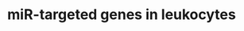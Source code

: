 ---
annotations:
- type: Cell Type Ontology
  value: leukocyte
- type: Pathway Ontology
  value: microRNA pathway
authors:
- Samuel Sklar
- MaintBot
- MartijnVanIersel
- Khanspers
- Zari
- Lindarieswijk
- Mkutmon
- Eweitz
description: This cataloge pathway was created using the database from "http://diana.cslab.ece.ntua.gr/tarbase/"
  with exclusions based on evidance type. This pathway only incldes miR targeted genes
  expressed in Leukocyte cells. This pathway is meant for data mapping.
last-edited: 2021-05-07
organisms:
- Homo sapiens
redirect_from:
- /index.php/Pathway:WP2003
- /instance/WP2003
schema-jsonld:
- '@context': https://schema.org/
  '@id': https://wikipathways.github.io/pathways/WP2003.html
  '@type': Dataset
  creator:
    '@type': Organization
    name: WikiPathways
  description: This cataloge pathway was created using the database from "http://diana.cslab.ece.ntua.gr/tarbase/"
    with exclusions based on evidance type. This pathway only incldes miR targeted
    genes expressed in Leukocyte cells. This pathway is meant for data mapping.
  keywords:
  - BRPF3
  - MIR15A
  - TPM3
  - MIR124-3
  - ADAR
  - PLXND1
  - 'THBS1 '
  - TXNRD1
  - SNAP23
  - PTRH1
  - ATP6V0E
  - GNA13
  - IFRD1
  - MIR1-2
  - TXN2
  - RDH10
  - MIR200C
  - TMED10
  - CD164
  - ACAA2
  - PRSS21
  - PHC2
  - G6PD
  - MRPL20
  - ANPEP
  - MIR16-2
  - 'CDK6 '
  - RFT1
  - '"TUSC2 / Fus1 , Fusion "'
  - CORO1C
  - FADS1
  - MPDU1
  - ANAPC1
  - UNC93B1
  - LPL
  - MIR133A2
  - CA12
  - RAB34
  - MIR133B
  - CTNNB1
  - MIR24-1
  - MIR370
  - MAPK14
  - CAPG
  - NP
  - ARF4
  - MIR30E
  - MIR24-2
  - DDX5
  - PPIB
  - MIR30C1
  - MIR133A1
  - PKM2
  - PRPF40A
  - HMGA1
  - THBS1
  - CDIPT
  - SERPINE2
  - TYMS
  - MIR375
  - CHORDC1
  - TBCA
  - TMEM43
  - CSRP1
  - MIR127
  - tuba3
  - VPS39
  - MIR16-1
  - MIR378A
  - MAP2K1IP1
  - CAP1
  - ZEB1 / TCF8
  - RAB5C
  - WDFY1
  - BRWD2
  - GNAI2
  - ARHGDIA
  - 'SLC7A6 '
  - MIR200A
  - GOLGA7
  - FRG1
  - CTSC
  - GAK
  - SLC7A11
  - MRC2
  - ATP6V0A1
  - MIR29B1
  - ATP6V1F
  - DNAJB1
  - TMEM109
  - POLE4
  - WDR68
  - MIR106A
  - MIR34A
  - MAP3K8
  - POM121
  - SAC3D1
  - MTHFD2
  - Mcl1
  - RHOG
  - MIR29C
  - PDLIM5
  - LMNB2
  - TNFAIP2
  - MATR3
  - CDK5RAP1
  - SLC25A1
  - RAB6A
  - MIR30A
  - YWHAQ
  - 'USP1 '
  - MIR15B
  - CEBPB
  - ATP2A2
  - FUSIP1
  - SCYL1
  - IGF2R
  - MIR29B2
  - MIR30B
  - MIRLET7B
  - MIR30D
  - FADS3
  - IDH1
  - SLC1A4
  - TMED3
  - BCL6
  - MIR200B
  - ARID4B / Rbp1-like
  - RTN4
  - ANXA2
  - CDK6
  - BCL2
  - HMOX1
  - CDCP1
  - TH1L
  - 'ADIPOR2 '
  - 'RDH10 '
  - POLR2C
  - GYS1
  - CDK5RAP3
  - PPIF
  - HNRPM
  - PISD
  - TNFSF9
  - SHOC2
  - SH3BGRL3
  - SPTLC1
  - MLLT11
  - SNX6
  - ARCN1
  - ACP2
  - FMNL2
  - AP3D1
  - MIR124-2
  - MIR1-1
  - SEC24A
  - MIR155
  - MIR30C2
  - SFXN1
  - KCNN4
  - TRAM1
  - PPP2R4
  - MIR124-1
  - ADPGK
  license: CC0
  name: miR-targeted genes in leukocytes
seo: CreativeWork
title: miR-targeted genes in leukocytes
wpid: WP2003
---